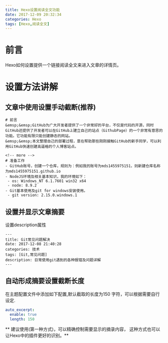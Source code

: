 ```yaml
---
title: Hexo设置阅读全文功能
date: 2017-12-09 20:32:34
categories: Hexo
tags: [Hexo,阅读全文]
---
```


# 前言
Hexo如何设置提供一个链接阅读全文来进入文章的详情页。

# 设置方法讲解
## 文章中使用设置手动截断(推荐)
``` text
# 前言
&emsp;&emsp;GitHub为广大开发者提供了一个非常好的平台，不仅是代码的开源，同时GitHub还提供了开发者可以在GitHub上建立自己的站点（GithubPage）的一个非常有意思的功能。它功能有限只能创建静态的网站。
&emsp;&emsp;本文整理自己的部署过程，意在帮助那些刚刚接触GitHub的新手同学，可以利用GitHub快速创建高逼格的个人博客站点。

<!-- more -->
# 准备工作
- GitHub账号，创建一个仓库，规则为：例如我的账号为mds1455975151，则新建仓库名称为mds1455975151.github.io
- NodeJS环境及相关基本知识，我的环境如下：
 - os: Windows_NT 6.1.7601 win32 x64
 - node: 8.9.2
- Git基本使用及git for windows安装使用。
 - git version: 2.15.0.windows.1
```
## 设置并显示文章摘要
设置description属性
``` text
---
title: Git常见问题解决
date: 2017-12-08 21:40:28
categories: 技术
tags: [Git,常见问题]
description: 日常使用git遇到的各种报错及问题详解
---
```
## 自动形成摘要设置截断长度
在主题配置文件中添加如下配置,默认截取的长度为150 字符，可以根据需要自行设定.
``` yaml
auto_excerpt:
  enable: true
  length: 150
```
** 建议使用(第一种方式)，可以精确控制需要显示的摘录内容， 这种方式也可以让Hexo中的插件更好的识别。**
